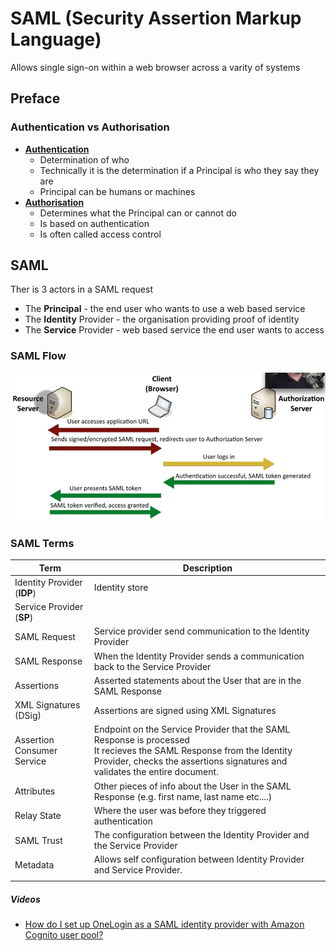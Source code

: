 # SAML (Security Assertion Markup Language)

Allows single sign-on within a web browser across a varity of systems

## Preface

### Authentication vs Authorisation

- **<u>Authentication</u>**
  - Determination of who
  - Technically it is the determination if a Principal is who they say they are
  - Principal can be humans or machines
- **<u>Authorisation</u>**
  - Determines what the Principal can or cannot do
  - Is based on authentication
  - Is often called access control



## SAML

Ther is 3 actors in a SAML request

- The **Principal** - the end user who wants to use a web based service
- The **Identity** Provider - the organisation providing proof of identity
- The **Service** Provider - web based service the end user wants to access

### SAML Flow

![saml-flow](img/saml-flow.png) 

### SAML Terms

| Term                        | Description                                                  |
| --------------------------- | ------------------------------------------------------------ |
| Identity Provider (**IDP**) | Identity store                                               |
| Service Provider (**SP**)   |                                                              |
| SAML Request                | Service provider send communication to the Identity Provider |
| SAML Response               | When the Identity Provider sends a communication back to the Service Provider |
| Assertions                  | Asserted statements about the User that are in the SAML Response |
| XML Signatures (DSig)       | Assertions are signed using XML Signatures                   |
| Assertion Consumer Service  | Endpoint on the Service Provider that the SAML Response is processed<br />It recieves the SAML Response from the Identity Provider, checks the assertions signatures and validates the entire document. |
| Attributes                  | Other pieces of info about the User in the SAML Response (e.g. first name, last name etc....) |
| Relay State                 | Where the user was before they triggered authentication      |
| SAML Trust                  | The configuration between the Identity Provider and the Service Provider |
| Metadata                    | Allows self configuration between Identity Provider and Service Provider. |
|                             |                                                              |





##### Videos

- [How do I set up OneLogin as a SAML identity provider with Amazon Cognito user pool?](https://www.youtube.com/watch?v=FKU3Ai1AzNM)





